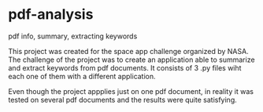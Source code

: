# pdf-analysis
pdf info, summary, extracting keywords

This project was created for the space app challenge organized by NASA. The challenge of the project was to create an application able to summarize and extract keywords from pdf documents. It consists of 3 .py files wiht each one of them with a different application. 

Even though the project appplies just on one pdf document, in reality it was tested on several pdf documents and the results were quite satisfying.


